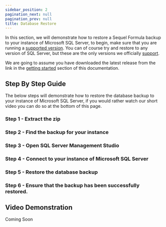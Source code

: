 ```yaml
---
sidebar_position: 2
pagination_next: null
pagination_prev: null
title: Database Restore
---
```


In this section, we will demonstrate how to restore a Sequel Formula backup to your instance of Microsoft SQL Server, to begin, make sure that you are running a [supported version](about/supported-versions). You can of course try and restore to any version of SQL Server, but these are the only versions we officially [support](about/supported-versions).

We are going to assume you have downloaded the latest release from the link in the [getting started](about/getting-started) section of this documentation.

## Step By Step Guide

The below steps will demonstrate how to restore the database backup to your instance of Microsoft SQL Server, if you would rather watch our short video you can do so at the bottom of this page.

### Step 1 - Extract the zip

### Step 2 - Find the backup for your instance

### Step 3 - Open SQL Server Management Studio

### Step 4 - Connect to your instance of Microsoft SQL Server

### Step 5 - Restore the database backup

### Step 6 - Ensure that the backup has been successfully restored. 

## Video Demonstration

Coming Soon